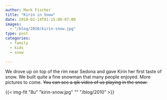 ```yaml
---
author: Mark Fischer
title: "Kirin in Snow"
date: 2010-02-14T01:15:00-07:00
images:
  - "/blog/2010/kirin-snow.jpg"
type: post
categories:
  - family
  - kids
  - snow

---
```


We drove up on top of the rim near Sedona and gave Kirin her first taste of snow.  We built quite a fine snowman that many people enjoyed.  More pictures to come.  ~~You can see a qik video of us playing in the snow:~~

<!--more-->

{{< img-fit
    "8u" "kirin-snow.jpg" ""
    "/blog/2010" >}}

